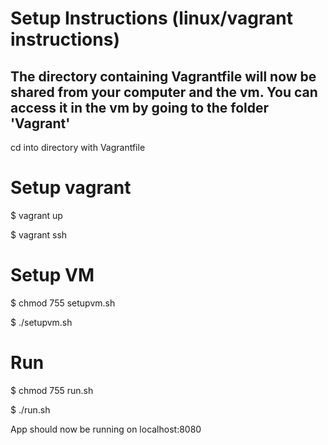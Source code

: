 # Setup Instructions (linux/vagrant instructions)
## The directory containing Vagrantfile will now be shared from your computer and the vm. You can access it in the vm by going to the folder 'Vagrant'

cd into directory with Vagrantfile

# Setup vagrant

$ vagrant up

$ vagrant ssh

# Setup VM 

$ chmod 755 setupvm.sh

$ ./setupvm.sh


# Run

$ chmod 755 run.sh

$ ./run.sh

App should now be running on localhost:8080
